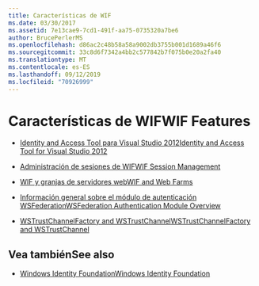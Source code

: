 ```yaml
---
title: Características de WIF
ms.date: 03/30/2017
ms.assetid: 7e13cae9-7cd1-491f-aa75-0735320a7be6
author: BrucePerlerMS
ms.openlocfilehash: d86ac2c48b58a58a9002db3755b001d1689a46f6
ms.sourcegitcommit: 33c8d6f7342a4bb2c577842b7f075b0e20a2fa40
ms.translationtype: MT
ms.contentlocale: es-ES
ms.lasthandoff: 09/12/2019
ms.locfileid: "70926999"
---
```

# <a name="wif-features"></a><span data-ttu-id="45b79-102">Características de WIF</span><span class="sxs-lookup"><span data-stu-id="45b79-102">WIF Features</span></span>

- [<span data-ttu-id="45b79-103">Identity and Access Tool para Visual Studio 2012</span><span class="sxs-lookup"><span data-stu-id="45b79-103">Identity and Access Tool for Visual Studio 2012</span></span>](../../../docs/framework/security/identity-and-access-tool-for-vs.md)  
  
- [<span data-ttu-id="45b79-104">Administración de sesiones de WIF</span><span class="sxs-lookup"><span data-stu-id="45b79-104">WIF Session Management</span></span>](../../../docs/framework/security/wif-session-management.md)  
  
- [<span data-ttu-id="45b79-105">WIF y granjas de servidores web</span><span class="sxs-lookup"><span data-stu-id="45b79-105">WIF and Web Farms</span></span>](../../../docs/framework/security/wif-and-web-farms.md)  
  
- [<span data-ttu-id="45b79-106">Información general sobre el módulo de autenticación WSFederation</span><span class="sxs-lookup"><span data-stu-id="45b79-106">WSFederation Authentication Module Overview</span></span>](../../../docs/framework/security/wsfederation-authentication-module-overview.md)  
  
- [<span data-ttu-id="45b79-107">WSTrustChannelFactory and WSTrustChannel</span><span class="sxs-lookup"><span data-stu-id="45b79-107">WSTrustChannelFactory and WSTrustChannel</span></span>](../../../docs/framework/security/wstrustchannelfactory-and-wstrustchannel.md)  
  
## <a name="see-also"></a><span data-ttu-id="45b79-108">Vea también</span><span class="sxs-lookup"><span data-stu-id="45b79-108">See also</span></span>

- [<span data-ttu-id="45b79-109">Windows Identity Foundation</span><span class="sxs-lookup"><span data-stu-id="45b79-109">Windows Identity Foundation</span></span>](../../../docs/framework/security/index.md)
